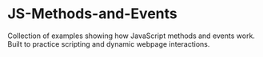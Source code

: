 # JS-Methods-and-Events
Collection of examples showing how JavaScript methods and events work. Built to practice scripting and dynamic webpage interactions.

